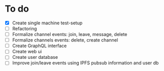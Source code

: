 # To do

- [x] Create single machine test-setup
- [ ] Refactoring
- [ ] Formalize channel events: join, leave, message, delete
- [ ] Formalize channels events: delete, create channel
- [ ] Create GraphQL interface
- [ ] Create web ui
- [ ] Create user database
- [ ] Improve join/leave events using IPFS pubsub information and user db
